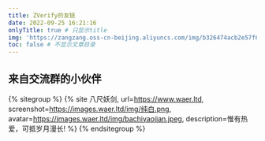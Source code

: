 ```yaml
---
title: ZVerify的友链
date: 2022-09-25 16:21:16
onlyTitle: true # 只显示title
img: 'https://zangzang.oss-cn-beijing.aliyuncs.com/img/b326474acb2e57f6b5dedf7fddf403a0.jpg' # 该文章图片，可以是本地目录下图片也可以是http://xxx图片
toc: false # 不显示文章目录
---
```


## 来自交流群的小伙伴
{% sitegroup %}
{% site 八尺妖剑, url=https://www.waer.ltd, screenshot=https://images.waer.ltd/img/纯白.png, avatar=https://images.waer.ltd/img/bachiyaojian.jpeg, description=惟有热爱，可抵岁月漫长! %}
{% endsitegroup %}

